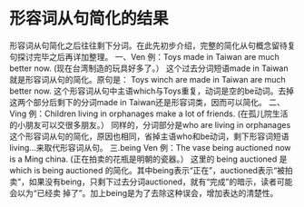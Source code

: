 # 形容词从句简化的结果

形容词从句简化之后往往剩下分词。在此先初步介绍，完整的简化从句概念留待复句探讨完毕之后再详加整理。
一、Ven
例：Toys made in Taiwan are much better now.
(现在台湾制造的玩具好多了。）
这个过去分词短语made in Taiwan就是形容词从句的简化。原句是：
Toys winch are made in Taiwan are much better now.
这个形容词从句中主语which与Toys重复，动词是空的be动词。去掉这两个部分后剩下的分词made in Taiwan还是形容词类，因而可以简化。
二、Ving
例：Children living in orphanages make a lot of friends.
(在孤儿院生活的小朋友可以交很多朋友。）
同样的，分词部分是who are living in orphanages这个形容词从句的简化，原因也相同，省掉主语who和be动词，剩下形容词短语living...来取代形容词从句。
三.being Ven
例：The vase being auctioned now is a Ming china.
(正在拍卖的花瓶是明朝的瓷器。）
这里的 being auctioned 是 which is being auctioned 的简化。其中being表示“正在”，auctioned表示“被拍卖”，如果没有being，只剩下过去分词auctioned，就有“完成”的暗示，读者可能会以为“已经卖
掉了”。加上being是为了去除这种误会，增加表达的清楚性。